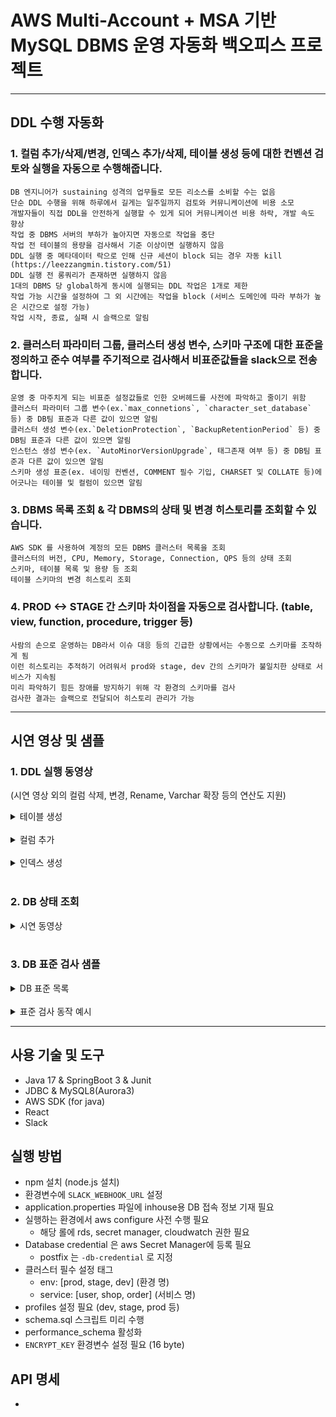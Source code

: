 
# AWS Multi-Account + MSA 기반 MySQL DBMS 운영 자동화 백오피스 프로젝트

****  


## DDL 수행 자동화

### 1. 컬럼 추가/삭제/변경, 인덱스 추가/삭제, 테이블 생성 등에 대한 컨벤션 검토와 실행을 자동으로 수행해줍니다.
    DB 엔지니어가 sustaining 성격의 업무들로 모든 리소스를 소비할 수는 없음
    단순 DDL 수행을 위해 하루에서 길게는 일주일까지 검토와 커뮤니케이션에 비용 소모
    개발자들이 직접 DDL을 안전하게 실행할 수 있게 되어 커뮤니케이션 비용 하락, 개발 속도 향상
    작업 중 DBMS 서버의 부하가 높아지면 자동으로 작업을 중단
    작업 전 테이블의 용량을 검사해서 기준 이상이면 실행하지 않음
    DDL 실행 중 메타데이터 락으로 인해 신규 세션이 block 되는 경우 자동 kill (https://leezzangmin.tistory.com/51) 
    DDL 실행 전 롱쿼리가 존재하면 실행하지 않음
    1대의 DBMS 당 global하게 동시에 실행되는 DDL 작업은 1개로 제한
    작업 가능 시간을 설정하여 그 외 시간에는 작업을 block (서비스 도메인에 따라 부하가 높은 시간으로 설정 가능)
    작업 시작, 종료, 실패 시 슬랙으로 알림
### 2. 클러스터 파라미터 그룹, 클러스터 생성 변수, 스키마 구조에 대한 표준을 정의하고 준수 여부를 주기적으로 검사해서 비표준값들을 slack으로 전송합니다.
    운영 중 마주치게 되는 비표준 설정값들로 인한 오버헤드를 사전에 파악하고 줄이기 위함
    클러스터 파라미터 그룹 변수(ex.`max_connetions`, `character_set_database` 등) 중 DB팀 표준과 다른 값이 있으면 알림
    클러스터 생성 변수(ex.`DeletionProtection`, `BackupRetentionPeriod` 등) 중 DB팀 표준과 다른 값이 있으면 알림
    인스턴스 생성 변수(ex. `AutoMinorVersionUpgrade`, 태그존재 여부 등) 중 DB팀 표준과 다른 값이 있으면 알림
    스키마 생성 표준(ex. 네이밍 컨벤션, COMMENT 필수 기입, CHARSET 및 COLLATE 등)에 어긋나는 테이블 및 컬럼이 있으면 알림
### 3. DBMS 목록 조회 & 각 DBMS의 상태 및 변경 히스토리를 조회할 수 있습니다.
    AWS SDK 를 사용하여 계정의 모든 DBMS 클러스터 목록을 조회
    클러스터의 버전, CPU, Memory, Storage, Connection, QPS 등의 상태 조회
    스키마, 테이블 목록 및 용량 등 조회
    테이블 스키마의 변경 히스토리 조회

### 4. PROD <-> STAGE 간 스키마 차이점을 자동으로 검사합니다. (table, view, function, procedure, trigger 등)
    사람의 손으로 운영하는 DB라서 이슈 대응 등의 긴급한 상황에서는 수동으로 스키마를 조작하게 됨
    이런 히스토리는 추적하기 어려워서 prod와 stage, dev 간의 스키마가 불일치한 상태로 서비스가 지속됨
    미리 파악하기 힘든 장애를 방지하기 위해 각 환경의 스키마를 검사
    검사한 결과는 슬랙으로 전달되어 히스토리 관리가 가능


****  

## 시연 영상 및 샘플

### 1. DDL 실행 동영상
(시연 영상 외의 컬럼 삭제, 변경, Rename, Varchar 확장 등의 연산도 지원)
<details>  
<summary>테이블 생성</summary>
<div markdown="1">

![create_table_2](https://github.com/leezzangmin/db_automation/assets/64303390/0637f01f-fe97-47fd-a98c-541d7842e1e2)


</div>
</details><br>


<details>  
<summary>컬럼 추가</summary>
<div markdown="1">

![add_column](https://github.com/leezzangmin/db_automation/assets/64303390/54a65461-f53a-468c-8efd-aea417530730)


</div>
</details><br>

<details>  
<summary>인덱스 생성</summary>
<div markdown="1">

![create_index](https://github.com/leezzangmin/db_automation/assets/64303390/5b6a5e4d-1c45-42aa-8a89-c715c14b896c)

</div>
</details>

<br>

### 2. DB 상태 조회
<details>
<summary>시연 동영상</summary>
<div markdown="1">
    
![describe](https://github.com/leezzangmin/db_automation/assets/64303390/5d8d8f62-a902-4360-9344-a37d37eecbe8)

</div>
</details>
<br>


### 3. DB 표준 검사 샘플

<details>  
<summary>DB 표준 목록</summary>
<div markdown="1">  

1. 클러스터 생성 표준값
   ```java
    public class ClusterCreationStandard {
    
      public final static Map<String, String> clusterCreationStandard = new HashMap<>();
    
      static {
          clusterCreationStandard.put("BackupRetentionPeriod", "7");
          clusterCreationStandard.put("MultiAZ", "true");
          clusterCreationStandard.put("DeletionProtection", "true");
          clusterCreationStandard.put("Engine", "aurora-mysql");
          clusterCreationStandard.put("EngineVersion", "8.0.mysql_aurora.3.03.1");
          clusterCreationStandard.put("Port", "3306");
          clusterCreationStandard.put("MasterUsername", "admin");
      }
    }
    ```

2. 인스턴스 생성 표준값
    ```java
    public class InstanceCreationStandard {
    
        public final static Map<String, String> instanceCreationStandard = new HashMap<>();
    
        static {
            instanceCreationStandard.put("AutoMinorVersionUpgrade", "false");
            instanceCreationStandard.put("DeletionProtection", "true");
            instanceCreationStandard.put("PerformanceInsightsEnabled", "true");
            instanceCreationStandard.put("EnabledCloudwatchLogsExports", "[slowquery]");
            instanceCreationStandard.put("TagList", "[]");
        }
    }
    ```

3. 파라미터 표준값
      ```java
      public class ParameterGroupStandard {
          public final static Map<String, String> standardParameters = new HashMap<>();
          
          static {
              standardParameters.put("max_connections", "10000");
              standardParameters.put("character_set_connection", "utf8mb4");
              standardParameters.put("character_set_database", "utf8mb4");
              standardParameters.put("character_set_filesystem", "utf8mb4");
              standardParameters.put("character_set_server", "utf8mb4");
              standardParameters.put("character_set_results", "utf8mb4");
              standardParameters.put("collation_connection", "utf8mb4_0900_ai_ci");
              standardParameters.put("collation_server", "utf8mb4_0900_ai_ci");
              standardParameters.put("slow_query_log", "1");
              standardParameters.put("time_zone", "UTC");
              standardParameters.put("transaction_isolation", "REPEATABLE-READ");
              standardParameters.put("performance_schema", "1");
          }
      }
      ```
</div>
</details>
<br>

<details>
<summary>표준 검사 동작 예시</summary>
<div markdown="1">
    
![스크린샷 2023-07-24 오후 6 38 46](https://github.com/leezzangmin/db_automation/assets/64303390/1bd077b4-25e1-4457-ad27-19255064b505)

</div>
</details>


[//]: # (****  )
[//]: # (## 아키텍처)

****  


## 사용 기술 및 도구
- Java 17 & SpringBoot 3 & Junit
- JDBC & MySQL8(Aurora3)
- AWS SDK (for java)
- React
- Slack

## 실행 방법
- npm 설치 (node.js 설치)
- 환경변수에 `SLACK_WEBHOOK_URL` 설정
- application.properties 파일에 inhouse용 DB 접속 정보 기재 필요
- 실행하는 환경에서 aws configure 사전 수행 필요
  - 해당 롤에 rds, secret manager, cloudwatch 권한 필요
- Database credential 은 aws Secret Manager에 등록 필요
  - postfix 는 `-db-credential` 로 지정
- 클러스터 필수 설정 태그
  - env: [prod, stage, dev] (환경 명)
  - service: [user, shop, order] (서비스 명)
- profiles 설정 필요 (dev, stage, prod 등)
- schema.sql 스크립트 미리 수행
- performance_schema 활성화
- `ENCRYPT_KEY` 환경변수 설정 필요 (16 byte)

## API 명세
- 

[//]: # (- metadata 만 변경하는 작업은 즉시 실행&#40;리스트업 필요&#41;)

[//]: # (  - rename)

[//]: # (  - comment 수정)

[//]: # (- 개발자 메일계정으로 접근가능 클러스터 인증/인가)

[//]: # (- 예외처리 및 예외응답 일원화)

[//]: # (- 용량 크면 slack 으로 실행버튼을 정보랑 함께 전송해서&#40;스키마, 테이블, 커맨드타입 등&#41; pt-change-online shell 실행?)

[//]: # (- DDL 실행중 진행상황 Performance schema 통해서 확인.)

[//]: # (- 인덱스 &#40;col1, col2&#41; 있을때 &#40;col1&#41; 인덱스 신규생성 block 기능, pk 포함 인덱스 생성 방지)

[//]: # (- 작업 실패할 때 슬랙으로 알림 &#40;작업자, 작업시간, 작업내용, 작업커맨드, 에러메시지&#41;)
